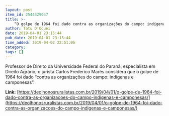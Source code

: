 ```yaml
---
layout: post
item_id: 2544329047
title: >-
    “O golpe de 1964 foi dado contra as organizações do campo: indígenas e camponesas”
author: Tatu D'Oquei
date: 2019-04-01 23:15:44
pub_date: 2019-04-01 23:15:44
time_added: 2019-04-02 22:51:06
category: 
tags: []
---
```


Professor de Direito da Universidade Federal do Paraná, especialista em Direito Agrário, o jurista Carlos Frederico Marés considera que o golpe de 1964 foi dado “contra as organizações do campo: indígenas e camponesas”.

**Link:** [https://deolhonosruralistas.com.br/2019/04/01/o-golpe-de-1964-foi-dado-contra-as-organizacoes-do-campo-indigenas-e-camponesas/](https://deolhonosruralistas.com.br/2019/04/01/o-golpe-de-1964-foi-dado-contra-as-organizacoes-do-campo-indigenas-e-camponesas/)

